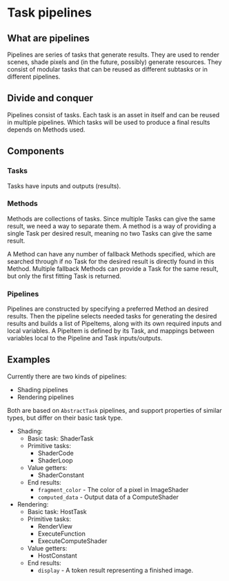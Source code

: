 # Task pipelines

## What are pipelines
Pipelines are series of tasks that generate results. They are used to render scenes, shade pixels and (in the future, possibly) generate resources. They consist of modular tasks that can be reused as different subtasks or in different pipelines.

## Divide and conquer
Pipelines consist of tasks. Each task is an asset in itself and can be reused in multiple pipelines.
Which tasks will be used to produce a final results depends on Methods used.

## Components

### Tasks
Tasks have inputs and outputs (results).

### Methods
Methods are collections of tasks.
Since multiple Tasks can give the same result, we need a way to separate them.
A method is a way of providing a single Task per desired result, meaning no two Tasks can give the same result.

A Method can have any number of fallback Methods specified,
which are searched through if no Task for the desired result is directly found in this Method.
Multiple fallback Methods can provide a Task for the same result, but only the first fitting Task is returned.

### Pipelines
Pipelines are constructed by specifying a preferred Method an desired results.
Then the pipeline selects needed tasks for generating the desired results and builds a list of PipeItems,
along with its own required inputs and local variables.
A PipeItem is defined by its Task, and mappings between variables local to the Pipeline and Task inputs/outputs.

## Examples
Currently there are two kinds of pipelines:

- Shading pipelines
- Rendering pipelines

Both are based on `AbstractTask` pipelines, and support properties of similar types, but differ on their basic task type. 
 
- Shading:
    - Basic task: ShaderTask
    - Primitive tasks:
        - ShaderCode
        - ShaderLoop
    - Value getters:
        - ShaderConstant
    - End results:
        - `fragment_color` - The color of a pixel in ImageShader
        - `computed_data` - Output data of a ComputeShader
- Rendering:
    - Basic task: HostTask
    - Primitive tasks:
        - RenderView
        - ExecuteFunction
        - ExecuteComputeShader
    - Value getters:
        - HostConstant
    - End results:
        - `display` - A token result representing a finished image.